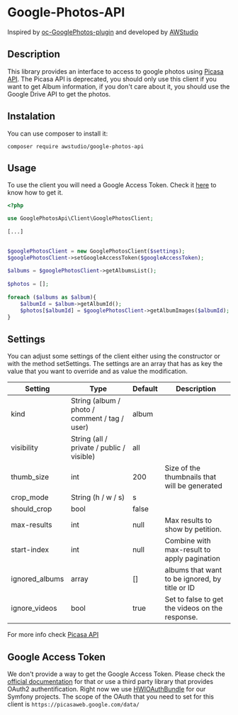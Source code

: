 # Google-Photos-API
Inspired by [oc-GooglePhotos-plugin](https://github.com/inetis-ch/oc-GooglePhotos-plugin) and
developed by [AWStudio](http://www.awstudio.es)

## Description
This library provides an interface to access to google photos using [Picasa API](https://developers.google.com/gdata/docs/2.0/reference). The Picasa API is deprecated, you should only use this client if you want to get Album information, if you don't care about it, you should use the Google Drive API to get the photos.

## Instalation
You can use composer to install it:
```
composer require awstudio/google-photos-api
```

## Usage
To use the client you will need a Google Access Token. Check it [here](#access_token) to know how to get it.

```php
<?php

use GooglePhotosApi\Client\GooglePhotosClient;  
  
[...] 
  

$googlePhotosClient = new GooglePhotosClient($settings);
$googlePhotosClient->setGoogleAccessToken($googleAccessToken);
  
$albums = $googlePhotosClient->getAlbumsList();
  
$photos = [];  
  
foreach ($albums as $album){
    $albumId = $album->getAlbumId();
    $photos[$albumId] = $googlePhotosClient->getAlbumImages($albumId);
}

```

## Settings
You can adjust some settings of the client either using the constructor or with the method setSettings. The settings are an array that has as key the value that you want to override and as value the modification.


| Setting        | Type                                          | Default | Description                                     |
|----------------|-----------------------------------------------|---------|-------------------------------------------------|
| kind           | String (album / photo / comment / tag / user) | album   |                                                 |
| visibility     | String (all / private / public / visible)     | all     |                                                 |
| thumb_size     | int                                           | 200     | Size of the thumbnails that will be generated   |
| crop_mode      | String (h / w / s)                            | s       |                                                 |
| should_crop    | bool                                          | false   |                                                 |
| max-results    | int                                           | null    | Max results to show by petition.                |
| start-index    | int                                           | null    | Combine with max-result to apply pagination     |
| ignored_albums | array                                         | []      | albums that want to be ignored, by title or ID  |
| ignore_videos  | bool                                          | true    | Set to false to get the videos on the response. |

For more info check [Picasa API](https://developers.google.com/gdata/docs/2.0/reference)


## <a name="access_token"></a> Google Access Token
We don't provide a way to get the Google Access Token. Please check the [official documentation](https://support.google.com/googleapi/answer/6158857) for that or use a third party library that provides OAuth2 authentification. Right now we use [HWIOAuthBundle](https://github.com/hwi/HWIOAuthBundle) for our Symfony projects.
The scope of the OAuth that you need to set for this client is `https://picasaweb.google.com/data/`